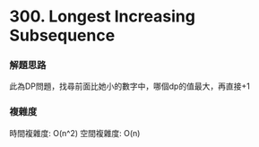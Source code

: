 # 300. Longest Increasing Subsequence
### 解題思路
此為DP問題，找尋前面比她小的數字中，哪個dp的值最大，再直接+1
### 複雜度
時間複雜度: O(n^2)
空間複雜度: O(n)
